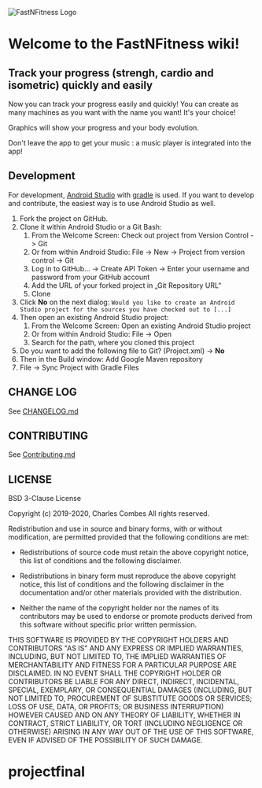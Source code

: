 ![FastNFitness Logo](https://lh3.googleusercontent.com/KKJw0HA9fD2g9mZMhzzeretD4Tvkr7-wPVzl7WMTTXiiqO6ikS5SqR5X9E8i2HPrNQ=w300)
# Welcome to the FastNFitness wiki!


## Track your progress (strengh, cardio and isometric) quickly and easily

Now you can track your progress easily and quickly!
You can create as many machines as you want with the name you want!
It's your choice!

Graphics will show your progress and your body evolution. 

Don't leave the app to get your music : a music player is integrated into the app!

## Development

For development, [Android Studio](https://developer.android.com/studio/) with [gradle](https://gradle.org/) is used. If you want to develop and contribute, the easiest way is to use Android Studio as well.

1. Fork the project on GitHub.
2. Clone it within Android Studio or a Git Bash:
    1. From the Welcome Screen: Check out project from Version Control -> Git
    1. Or from within Android Studio: File -> New -> Project from version control -> Git
    2. Log in to GitHub... -> Create API Token -> Enter your username and password from your GitHub account
    3. Add the URL of your forked project in „Git Repository URL“
    4. Clone
3. Click **No** on the next dialog: `Would you like to create an Android Studio project for the sources you have checked out to [...]`
4. Then open an existing Android Studio project:
    1. From the Welcome Screen: Open an existing Android Studio project
    1. Or from within Android Studio: File -> Open
    2. Search for the path, where you cloned this project
5. Do you want to add the following file to Git? (Project.xml) -> **No**
6. Then in the Build window: Add Google Maven repository
7. File -> Sync Project with Gradle Files

## CHANGE LOG

See [CHANGELOG.md](/CHANGELOG.md/)

## CONTRIBUTING

See [Contributing.md](/Contributing.md/)

## LICENSE

BSD 3-Clause License

Copyright (c) 2019-2020, Charles Combes
All rights reserved.

Redistribution and use in source and binary forms, with or without
modification, are permitted provided that the following conditions are met:

* Redistributions of source code must retain the above copyright notice, this
  list of conditions and the following disclaimer.

* Redistributions in binary form must reproduce the above copyright notice,
  this list of conditions and the following disclaimer in the documentation
  and/or other materials provided with the distribution.

* Neither the name of the copyright holder nor the names of its
  contributors may be used to endorse or promote products derived from
  this software without specific prior written permission.

THIS SOFTWARE IS PROVIDED BY THE COPYRIGHT HOLDERS AND CONTRIBUTORS "AS IS"
AND ANY EXPRESS OR IMPLIED WARRANTIES, INCLUDING, BUT NOT LIMITED TO, THE
IMPLIED WARRANTIES OF MERCHANTABILITY AND FITNESS FOR A PARTICULAR PURPOSE ARE
DISCLAIMED. IN NO EVENT SHALL THE COPYRIGHT HOLDER OR CONTRIBUTORS BE LIABLE
FOR ANY DIRECT, INDIRECT, INCIDENTAL, SPECIAL, EXEMPLARY, OR CONSEQUENTIAL
DAMAGES (INCLUDING, BUT NOT LIMITED TO, PROCUREMENT OF SUBSTITUTE GOODS OR
SERVICES; LOSS OF USE, DATA, OR PROFITS; OR BUSINESS INTERRUPTION) HOWEVER
CAUSED AND ON ANY THEORY OF LIABILITY, WHETHER IN CONTRACT, STRICT LIABILITY,
OR TORT (INCLUDING NEGLIGENCE OR OTHERWISE) ARISING IN ANY WAY OUT OF THE USE
OF THIS SOFTWARE, EVEN IF ADVISED OF THE POSSIBILITY OF SUCH DAMAGE.
# projectfinal

